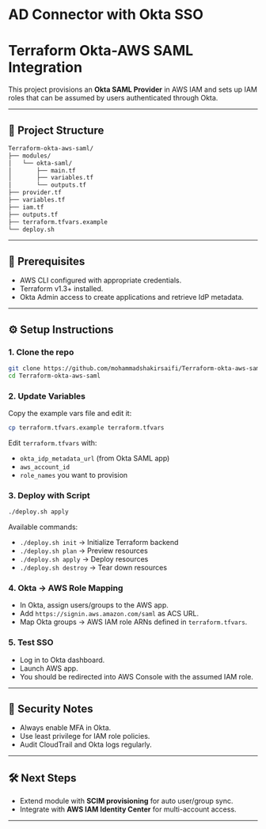 # AD Connector with Okta SSO
# Terraform Okta-AWS SAML Integration

This project provisions an **Okta SAML Provider** in AWS IAM and sets up IAM roles that can be assumed by users authenticated through Okta.

---

## 📂 Project Structure

```bash
Terraform-okta-aws-saml/
├── modules/
│   └── okta-saml/
│       ├── main.tf
│       ├── variables.tf
│       └── outputs.tf
├── provider.tf
├── variables.tf
├── iam.tf
├── outputs.tf
├── terraform.tfvars.example
└── deploy.sh
```

---

## 🚀 Prerequisites

- AWS CLI configured with appropriate credentials.
- Terraform v1.3+ installed.
- Okta Admin access to create applications and retrieve IdP metadata.

---

## ⚙️ Setup Instructions

### 1. Clone the repo
```bash
git clone https://github.com/mohammadshakirsaifi/Terraform-okta-aws-saml.git
cd Terraform-okta-aws-saml
```

### 2. Update Variables
Copy the example vars file and edit it:
```bash
cp terraform.tfvars.example terraform.tfvars
```

Edit `terraform.tfvars` with:
- `okta_idp_metadata_url` (from Okta SAML app)
- `aws_account_id`
- `role_names` you want to provision

### 3. Deploy with Script
```bash
./deploy.sh apply
```

Available commands:
- `./deploy.sh init` → Initialize Terraform backend
- `./deploy.sh plan` → Preview resources
- `./deploy.sh apply` → Deploy resources
- `./deploy.sh destroy` → Tear down resources

### 4. Okta → AWS Role Mapping
- In Okta, assign users/groups to the AWS app.
- Add `https://signin.aws.amazon.com/saml` as ACS URL.
- Map Okta groups → AWS IAM role ARNs defined in `terraform.tfvars`.

### 5. Test SSO
- Log in to Okta dashboard.
- Launch AWS app.
- You should be redirected into AWS Console with the assumed IAM role.

---

## 🔐 Security Notes
- Always enable MFA in Okta.
- Use least privilege for IAM role policies.
- Audit CloudTrail and Okta logs regularly.

---

## 🛠️ Next Steps
- Extend module with **SCIM provisioning** for auto user/group sync.
- Integrate with **AWS IAM Identity Center** for multi-account access.

---

